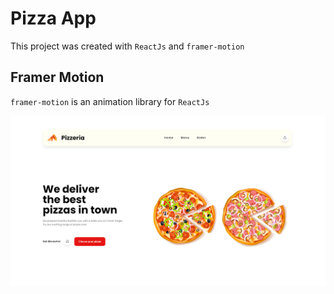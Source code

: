 # Pizza App 

This project was created with ``ReactJs`` and ``framer-motion``

## Framer Motion

``framer-motion`` is an animation library for ``ReactJs``


![Screenshot](https://github.com/Ellipsion/de-pizzeria/blob/main/public/Screenshot.png?raw=true)
